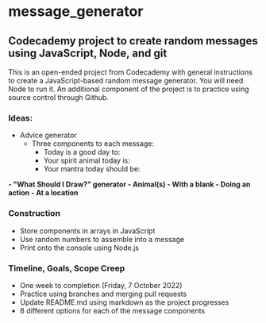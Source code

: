 # message_generator
## Codecademy project to create random messages using JavaScript, Node, and git

This is an open-ended project from Codecademy with general instructions to create a JavaScript-based random message generator. You will need Node to run it. An additional component of the project is to practice using source control through Github. 

### Ideas: 
- Advice generator
    - Three components to each message: 
        - Today is a good day to:
        - Your spirit animal today is: 
        - Your mantra today should be: 

**- "What Should I Draw?" generator
    - Animal(s)
    - With a blank
    - Doing an action
    - At a location**

### Construction
- Store components in arrays in JavaScript
- Use random numbers to assemble into a message
- Print onto the console using Node.js

### Timeline, Goals, Scope Creep
- One week to completion (Friday, 7 October 2022)
- Practice using branches and merging pull requests
- Update README.md using markdown as the project progresses
- 8 different options for each of the message components

